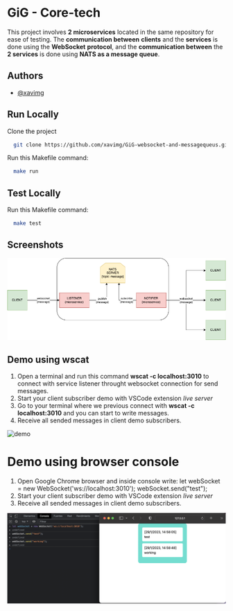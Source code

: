 
# GiG - Core-tech 

This project involves **2 microservices** located in the same repository for ease of testing. The **communication between** **clients** and the **services** is done using the **WebSocket** **protocol**, and the **communication between** the **2 services** is done using **NATS as a message queue**. 

## Authors

- [@xavimg](https://github.com/xavimg)


## Run Locally

Clone the project

```bash
  git clone https://github.com/xavimg/GiG-websocket-and-messagequeus.git
```
Run this Makefile command:

```bash
  make run
```

## Test Locally

Run this Makefile command:

```bash
  make test
```

## Screenshots

![diagram](diagram.png)

## Demo using wscat

1. Open a terminal and run this command **wscat -c localhost:3010** to connect with service listener throught websocket connection for send messages.
2. Start your client subscriber demo with VSCode extension *live server*
3. Go to your terminal where we previous connect with **wscat -c localhost:3010** and you can start to write messages.
4. Receive all sended messages in client demo subscribers.

![demo](demo.png)


# Demo using browser console

1. Open Google Chrome browser and inside console write:
      let webSocket = new WebSocket('ws://localhost:3010');
      webSocket.send("test");
2. Start your client subscriber demo with VSCode extension *live server*
3. Receive all sended messages in client demo subscribers.

![demo](demo_browser.png)
